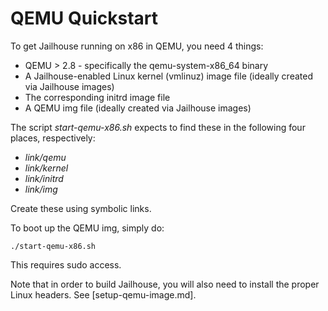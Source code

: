 # QEMU Quickstart

To get Jailhouse running on x86 in QEMU, you need 4 things:

* QEMU > 2.8 - specifically the qemu-system-x86_64 binary
* A Jailhouse-enabled Linux kernel (vmlinuz) image file (ideally created via Jailhouse
images)
* The corresponding initrd image file
* A QEMU img file (ideally created via Jailhouse images)

The script _start-qemu-x86.sh_ expects to find these in the following four
places, respectively:

* _link/qemu_
* _link/kernel_
* _link/initrd_
* _link/img_

Create these using symbolic links.

To boot up the QEMU img, simply do:

    ./start-qemu-x86.sh

This requires sudo access.

Note that in order to build Jailhouse, you will also need to install the proper
Linux headers. See [setup-qemu-image.md].